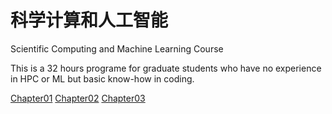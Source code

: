 # 科学计算和人工智能
Scientific Computing and Machine Learning Course 

This is a 32 hours programe for graduate students who have no experience in HPC or ML but basic know-how in coding.

[Chapter01](Chapter01/chapter01.ipynb)
[Chapter02](Chapter01/chapter02.ipynb)
[Chapter03](Chapter01/chapter03.ipynb)
